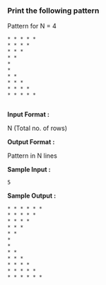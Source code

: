 ### Print the following pattern

Pattern for N = 4
```
* * * * *
* * * *
* * *
* *
*
*
* *
* * *
* * * *
* * * * *


```
**Input Format :**

N (Total no. of rows)

**Output Format :**

Pattern in N lines

**Sample Input :**

```5```

**Sample Output :**
```
* * * * * * 
* * * * *
* * * *
* * *
* *
*
*
* *
* * *
* * * *
* * * * *
* * * * * *

```
